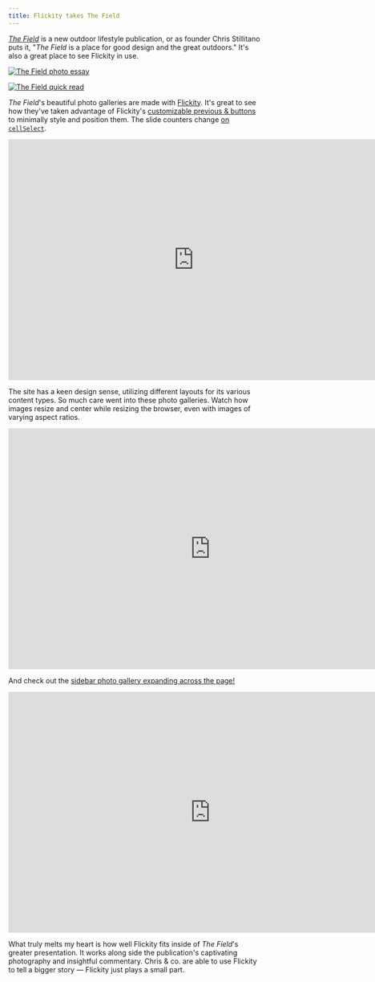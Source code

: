 ```yaml
---
title: Flickity takes The Field
---
```


[_The Field_](http://www.thefieldmag.com/) is a new outdoor lifestyle publication, or as founder Chris Stillitano puts it, "_The Field_ is a place for good design and the great outdoors." It's also a great place to see Flickity in use.

[![The Field photo essay](https://i.imgur.com/3bI28RR.jpg)](http://www.thefieldmag.com/quick/montbell-japan-alpine-kettle)

[![The Field quick read](https://i.imgur.com/VZYxvfD.jpg)](http://www.thefieldmag.com/photo/devils-peak-fire-lookout-mt-hood-oregon-film-photo)

_The Field_'s beautiful photo galleries are made with [Flickity](http://flickity.metafizzy.co/). It's great to see how they've taken advantage of Flickity's [customizable previous & buttons](http://flickity.metafizzy.co/style.html#previous-next-buttons) to minimally style and position them. The slide counters change [on `cellSelect`](http://flickity.metafizzy.co/api.html#cellselect).

<div class="fit-video">
  <iframe src="https://vid.me/e/opMu?muted=1" width="740" height="480" frameborder="0" allowfullscreen webkitallowfullscreen mozallowfullscreen scrolling="no"></iframe>
</div>

The site has a keen design sense, utilizing different layouts for its various content types. So much care went into these photo galleries. Watch how images resize and center while resizing the browser, even with images of varying aspect ratios.

<div class="fit-video">
  <iframe src="https://vid.me/e/LIHQ?muted=1" width="806" height="480" frameborder="0" allowfullscreen webkitallowfullscreen mozallowfullscreen scrolling="no"></iframe>
</div>

And check out the [sidebar photo gallery expanding across the page!](http://www.thefieldmag.com/feature/montana-backpacking-mystery-ranch)

<div class="fit-video">
  <iframe src="https://vid.me/e/eCNT?muted=1" width="806" height="480" frameborder="0" allowfullscreen webkitallowfullscreen mozallowfullscreen scrolling="no"></iframe>
</div>

What truly melts my heart is how well Flickity fits inside of _The Field_'s greater presentation. It works along side the publication's captivating photography and insightful commentary. Chris & co. are able to use Flickity to tell a bigger story — Flickity just plays a small part.
